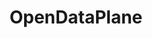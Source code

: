 ---
image:
  featured: 'true'
  path: /assets/images/projects/odp.png
permalink: /engineering/projects/opendataplane/
project_link_name: opendataplane
project_maintainers: ''
project_stats: 'false'
project_url: https://opendataplane.org
title: OpenDataPlane
display: "false"
---